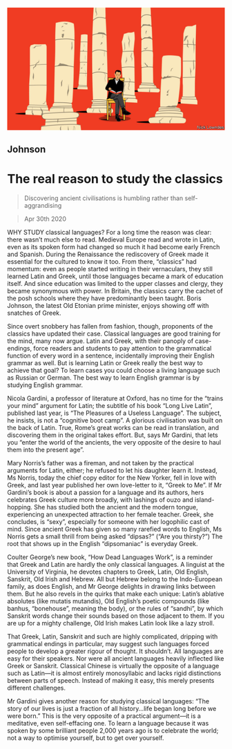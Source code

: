 ![](./images/20200502_BKD003_0.jpg)

## Johnson

# The real reason to study the classics

> Discovering ancient civilisations is humbling rather than self-aggrandising

> Apr 30th 2020

WHY STUDY classical languages? For a long time the reason was clear: there wasn’t much else to read. Medieval Europe read and wrote in Latin, even as its spoken form had changed so much it had become early French and Spanish. During the Renaissance the rediscovery of Greek made it essential for the cultured to know it too. From there, “classics” had momentum: even as people started writing in their vernaculars, they still learned Latin and Greek, until those languages became a mark of education itself. And since education was limited to the upper classes and clergy, they became synonymous with power. In Britain, the classics carry the cachet of the posh schools where they have predominantly been taught. Boris Johnson, the latest Old Etonian prime minister, enjoys showing off with snatches of Greek.

Since overt snobbery has fallen from fashion, though, proponents of the classics have updated their case. Classical languages are good training for the mind, many now argue. Latin and Greek, with their panoply of case-endings, force readers and students to pay attention to the grammatical function of every word in a sentence, incidentally improving their English grammar as well. But is learning Latin or Greek really the best way to achieve that goal? To learn cases you could choose a living language such as Russian or German. The best way to learn English grammar is by studying English grammar.

Nicola Gardini, a professor of literature at Oxford, has no time for the “trains your mind” argument for Latin; the subtitle of his book “Long Live Latin”, published last year, is “The Pleasures of a Useless Language”. The subject, he insists, is not a “cognitive boot camp”. A glorious civilisation was built on the back of Latin. True, Rome’s great works can be read in translation, and discovering them in the original takes effort. But, says Mr Gardini, that lets you “enter the world of the ancients, the very opposite of the desire to haul them into the present age”.

Mary Norris’s father was a fireman, and not taken by the practical arguments for Latin, either; he refused to let his daughter learn it. Instead, Ms Norris, today the chief copy editor for the New Yorker, fell in love with Greek, and last year published her own love-letter to it, “Greek to Me”. If Mr Gardini’s book is about a passion for a language and its authors, hers celebrates Greek culture more broadly, with lashings of ouzo and island-hopping. She has studied both the ancient and the modern tongue, experiencing an unexpected attraction to her female teacher. Greek, she concludes, is “sexy”, especially for someone with her logophilic cast of mind. Since ancient Greek has given so many rarefied words to English, Ms Norris gets a small thrill from being asked “dipsas?” (“Are you thirsty?”) The root that shows up in the English “dipsomaniac” is everyday Greek.

Coulter George’s new book, “How Dead Languages Work”, is a reminder that Greek and Latin are hardly the only classical languages. A linguist at the University of Virginia, he devotes chapters to Greek, Latin, Old English, Sanskrit, Old Irish and Hebrew. All but Hebrew belong to the Indo-European family, as does English, and Mr George delights in drawing links between them. But he also revels in the quirks that make each unique: Latin’s ablative absolutes (like mutatis mutandis), Old English’s poetic compounds (like banhus, “bonehouse”, meaning the body), or the rules of “sandhi”, by which Sanskrit words change their sounds based on those adjacent to them. If you are up for a mighty challenge, Old Irish makes Latin look like a lazy stroll.

That Greek, Latin, Sanskrit and such are highly complicated, dripping with grammatical endings in particular, may suggest such languages forced people to develop a greater rigour of thought. It shouldn’t. All languages are easy for their speakers. Nor were all ancient languages heavily inflected like Greek or Sanskrit. Classical Chinese is virtually the opposite of a language such as Latin—it is almost entirely monosyllabic and lacks rigid distinctions between parts of speech. Instead of making it easy, this merely presents different challenges.

Mr Gardini gives another reason for studying classical languages: “The story of our lives is just a fraction of all history…life began long before we were born.” This is the very opposite of a practical argument—it is a meditative, even self-effacing one. To learn a language because it was spoken by some brilliant people 2,000 years ago is to celebrate the world; not a way to optimise yourself, but to get over yourself.